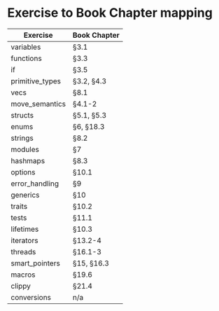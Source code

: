 # Exercise to Book Chapter mapping

| Exercise			   | Book Chapter		|
| ---------------------- | ------------------- |
| variables			  | §3.1				|
| functions			  | §3.3				|
| if					 | §3.5				|
| primitive_types		| §3.2, §4.3		  |
| vecs				   | §8.1				|
| move_semantics		 | §4.1-2			  |
| structs				| §5.1, §5.3		  |
| enums				  | §6, §18.3		   |
| strings				| §8.2				|
| modules				| §7				  |
| hashmaps			   | §8.3				|
| options				| §10.1			   |
| error_handling		 | §9				  |
| generics			   | §10				 |
| traits				 | §10.2			   |
| tests				  | §11.1			   |
| lifetimes			  | §10.3			   |
| iterators			  | §13.2-4			 |
| threads				| §16.1-3			 |
| smart_pointers		 | §15, §16.3		  |
| macros				 | §19.6			   |
| clippy				 | §21.4			   |
| conversions			| n/a				 |
